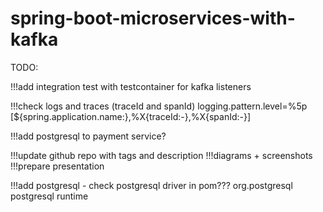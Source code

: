 # spring-boot-microservices-with-kafka
TODO:


!!!add integration test with testcontainer for kafka listeners

!!!check logs and traces (traceId and spanId)
logging.pattern.level=%5p [${spring.application.name:},%X{traceId:-},%X{spanId:-}]

!!!add postgresql to payment service?

!!!update github repo with tags and description
!!!diagrams + screenshots
!!!prepare presentation

!!!add postgresql - check postgresql driver in pom???
<dependency>
<groupId>org.postgresql</groupId>
<artifactId>postgresql</artifactId>
<scope>runtime</scope>
</dependency>

